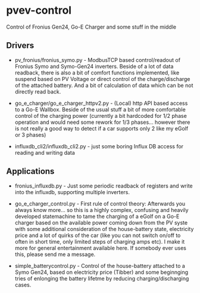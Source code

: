 # pvev-control
Control of Fronius Gen24, Go-E Charger and some stuff in the middle

Drivers
-------

* pv_fronius/fronius_symo.py - ModbusTCP based control/readout of Fronius Symo and Symo-Gen24 inverters. Beside of a lot of data readback, there is also a bit of comfort functions implemented, like suspend based on PV Voltage or direct control of the charge/discharge of the attached battery. And a bit of calculation of data which can be not directly read back.

* go_e_charger/go_e_charger_httpv2.py - (Local) http API based access to a Go-E Wallbox. Beside of the usual stuff a bit of more comfortable control of the charging power (currently a bit hardcoded for 1/2 phase operation and would need some rework for 1/3 phases... however there is not really a good way to detect if a car supports only 2 like my eGolf or 3 phases)

* influxdb_cli2/influxdb_cli2.py - just some boring Influx DB access for reading and writing data


Applications
------------

* fronius_influxdb.py - Just some periodic readback of registers and write into the influxdb, supporting multiple inverters.

* go_e_charger_control.py - First rule of control theory: Afterwards you always know more... so this is a highly complex, confusing and heavily developed statemachine to tame the charging of a eGolf on a Go-E charger based on the available power coming down from the PV syste with some additional consideration of the house-battery state, electricity price and a lot of quirks of the car (like you can not switch on/off to often in short time, only limited steps of charging amps etc). I make it more for general entertainment available here. If somebody ever uses this, please send me a message. 

* simple_batterycontrol.py - Control of the house-battery attached to a Symo Gen24, based on electricity price (Tibber) and some beginnging tries of enlonging the battery lifetme by reducing charging/discharging cases.
